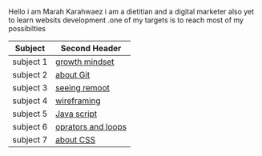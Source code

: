 Hello i am Marah Karahwaez i am a dietitian and a digital marketer  also yet to learn websits development .one of my targets is to reach most of my possibilties 

Subject | Second Header
------------ | -------------
subject 1 | [growth mindset](https://marahq.github.io/reading_notes/growth)
subject 2 | [about Git](https://marahq.github.io/reading_notes/aboutGit)
subject 3 |[seeing remoot](https://marahq.github.io/reading_notes/seeingremoot)
subject 4 |[wireframing](https://marahq.github.io/reading_notes/read03)
subject 5 |[Java script](https://marahq.github.io/reading_notes/read04)
subject 6 | [oprators and loops](https://marahq.github.io/reading_notes/read05)
subject 7 |[about CSS](https://marahq.github.io/reading_notes/read06)